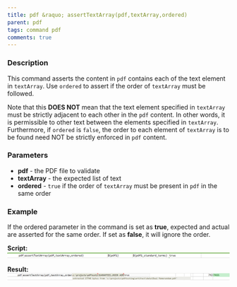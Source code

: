```yaml
---
title: pdf &raquo; assertTextArray(pdf,textArray,ordered)
parent: pdf
tags: command pdf
comments: true
---
```



### Description
This command asserts the content in `pdf` contains each of the text element in `textArray`.  Use `ordered` to assert 
if the order of `textArray` must be followed.

Note that this **DOES NOT** mean that the text element specified in `textArray` must be strictly adjacent to each other
in the `pdf` content. In other words, it is permissible to other text between the elements specified in `textArray`.
Furthermore, if `ordered` is `false`, the order to each element of `textArray` is to be found need NOT be strictly 
enforced in `pdf` content.


### Parameters
- **pdf** \- the PDF file to validate
- **textArray** \- the expected list of text
- **ordered** \- `true` if the order of `textArray` must be present in `pdf` in the same order


### Example
If the ordered parameter in the command is set as **true**, expected and actual are asserted for the same order. 
If set as **false**, it will ignore the order.

**Script:**<br/>
![script](image/assertTextArray_01.png)

**Result:**<br/>
![output](image/assertTextArray_02.png)


